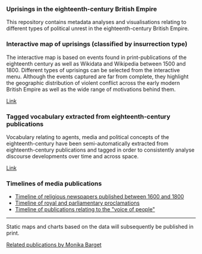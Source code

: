 ### Uprisings in the eighteenth-century British Empire

This repository contains metadata analyses and visualisations relating to different types of political unrest in the eighteenth-century British Empire.

### Interactive map of uprisings (classified by insurrection type)

The interactive map is based on events found in print-publications of the eighteenth century as well as Wikidata and Wikipedia between 1500 and 1800. Different types of uprisings can be selected from the interactive menu. Although the events captured are far from complete, they highlight the geographic distribution of violent conflict across the early modern British Empire as well as the wide range of motivations behind them.

[Link](https://monikabarget.github.io/Revolts)

### Tagged vocabulary extracted from eighteenth-century publications

Vocabulary relating to agents, media and political concepts of the eighteenth-century have been semi-automatically extracted from eighteenth-century publications and tagged in order to consistently analyse discourse developments over time and across space.

[Link](https://monikabarget.github.io/Revolts)

### Timelines of media publications

- [Timeline of religious newspapers published between 1600 and 1800](https://monikabarget.github.io/Revolts)
- [Timeline of royal and parliamentary proclamations](https://monikabarget.github.io/Revolts)
- [Timeline of publications relating to the "voice of people"](https://monikabarget.github.io/Revolts)

***

Static maps and charts based on the data will subsequently be published in print. 

[Related publications by Monika Barget](https://github.com/MonikaBarget/Revolts/blob/master/publications.md)
